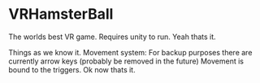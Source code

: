 # VRHamsterBall
The worlds best VR game.
Requires unity to run.
Yeah thats it.


Things as we know it.
Movement system:
For backup purposes there are currently arrow keys (probably be removed in the future)
Movement is bound to the triggers.
Ok now thats it.
